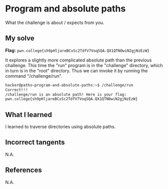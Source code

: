# Program and absolute paths
What the challenge is about / expects from you.

## My solve
**Flag:** `pwn.college{sh9pHljareBCxSc2TdfV7VoqSQA.QX1QTN0wiN2gjNzEzW}`

It explores a slightly more complicated absolute path than the previous challenge. This time the "run" program is in the "challenge" directory, which in turn is in the "root" directory. Thus we can invoke it by running the command "/challenge/run".
```bash
hacker@paths~program-and-absolute-paths:~$ /challenge/run
Correct!!!
/challenge/run is an absolute path! Here is your flag:
pwn.college{sh9pHljareBCxSc2TdfV7VoqSQA.QX1QTN0wiN2gjNzEzW}
```

## What I learned
I learned to traverse directories using absolute paths.

## Incorrect tangents
N.A.

## References
N.A.
